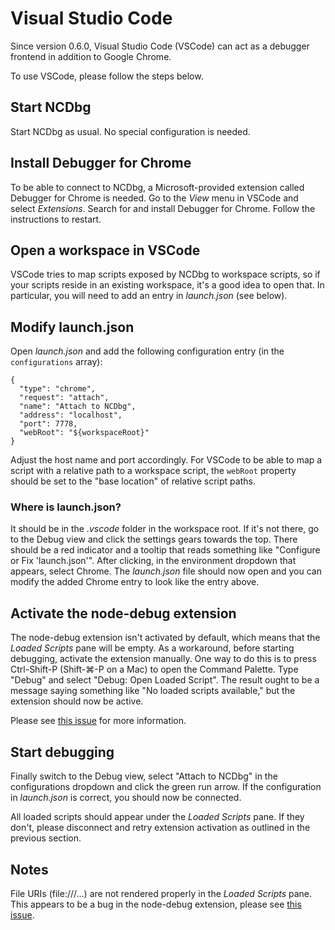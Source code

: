 # Visual Studio Code

Since version 0.6.0, Visual Studio Code (VSCode) can act as a debugger frontend in addition to
Google Chrome.

To use VSCode, please follow the steps below.

## Start NCDbg

Start NCDbg as usual. No special configuration is needed.

## Install Debugger for Chrome

To be able to connect to NCDbg, a Microsoft-provided extension called Debugger for Chrome
is needed. Go to the _View_ menu in VSCode and select _Extensions_. Search for and install
Debugger for Chrome. Follow the instructions to restart.

## Open a workspace in VSCode

VSCode tries to map scripts exposed by NCDbg to workspace scripts, so if your scripts reside
in an existing workspace, it's a good idea to open that. In particular, you will need to add
an entry in _launch.json_ (see below).

## Modify launch.json

Open _launch.json_ and add the following configuration entry (in the `configurations` array):


    {
      "type": "chrome",
      "request": "attach",
      "name": "Attach to NCDbg",
      "address": "localhost",
      "port": 7778,
      "webRoot": "${workspaceRoot}"
    }

Adjust the host name and port accordingly. For VSCode to be able to map a script with a relative
path to a workspace script, the `webRoot` property should be set to the "base location" of
relative script paths.

### Where is launch.json?

It should be in the _.vscode_ folder in the workspace root. If it's not there, go to the Debug
view and click the settings gears towards the top. There should be a red indicator and a tooltip
that reads something like "Configure or Fix 'launch.json'". After clicking, in the environment
dropdown that appears, select Chrome. The _launch.json_ file should now open and you can modify
the added Chrome entry to look like the entry above.

## Activate the node-debug extension

The node-debug extension isn't activated by default, which means that the _Loaded Scripts_ pane
will be empty. As a workaround, before starting debugging, activate the extension manually. One
way to do this is to press Ctrl-Shift-P (Shift-&#x2318;-P on a Mac) to open the Command Palette.
Type "Debug" and select "Debug: Open Loaded Script". The result ought to be a message saying
something like "No loaded scripts available," but the extension should now be active.

Please see [this issue](https://github.com/Microsoft/vscode-node-debug/issues/175) for more
information.

## Start debugging

Finally switch to the Debug view, select "Attach to NCDbg" in the configurations dropdown and
click the green run arrow. If the configuration in _launch.json_ is correct, you should now be
connected.

All loaded scripts should appear under the _Loaded Scripts_ pane. If they don't, please
disconnect and retry extension activation as outlined in the previous section.

## Notes

File URIs (file:///...) are not rendered properly in the _Loaded Scripts_ pane. This appears
to be a bug in the node-debug extension, please see [this issue](https://github.com/Microsoft/vscode-node-debug/issues/159).